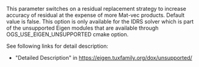 This parameter switches on a residual replacement strategy to increase accuracy of residual at the expense of more Mat-vec products.
Default value is false.
This option is only available for the IDRS solver which is part of the unsupported Eigen modules that are available
through OGS_USE_EIGEN_UNSUPPORTED cmake option.

See following links for detail description:
 - "Detailed Description" in https://eigen.tuxfamily.org/dox/unsupported/
